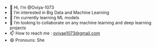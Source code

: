 - 👋 Hi, I’m @Oviya-1073
- 👀 I’m interested in Big Data and Machine Learning 
- 🌱 I’m currently learning ML models
- 💞️ I’m looking to collaborate on any machine learning and deep learning projects
- 📫 How to reach me : oviyae1073@gmail.com
- 😄 Pronouns: She

<!---
Oviya-1073/Oviya-1073 is a ✨ special ✨ repository because its `README.md` (this file) appears on your GitHub profile.
You can click the Preview link to take a look at your changes.
--->
